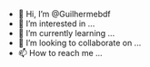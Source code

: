 - 👋 Hi, I’m @Guilhermebdf
- 👀 I’m interested in ...
- 🌱 I’m currently learning ...
- 💞️ I’m looking to collaborate on ...
- 📫 How to reach me ...

<!---
Guilhermebdf/Guilhermebdf is a ✨ special ✨ repository because its `README.md` (this file) appears on your GitHub profile.
You can click the Preview link to take a look at your changes.
--->
